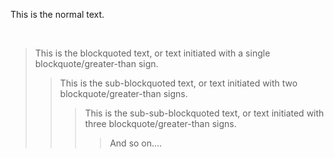 <!--
    > TITLE
        >> Blockquotes

    > PURPOSE
        >> Used to make text specifically different to catch the attention of the reader.

    > THEORY
        >> The blockquote is initiated by adding 'greater than' symbol (>), also known as a 'blockquote' symbol.

        >> The sub-blackquote can be initiated by adding multiple 'greater than' symbols.

        >> The blockquote doesn't work if implemented inside the comment, as you can see here itself (notice title, purpose and theory heading), reason is because the comment is ignored by the compiler and won't appear in preview or display.
-->

This is the normal text.

<br>

> This is the blockquoted text, or text initiated with a single blockquote/greater-than sign.
>> This is the sub-blockquoted text, or text initiated with two blockquote/greater-than signs.
>>> This is the sub-sub-blockquoted text, or text initiated with three blockquote/greater-than signs.
>>>> And so on....
